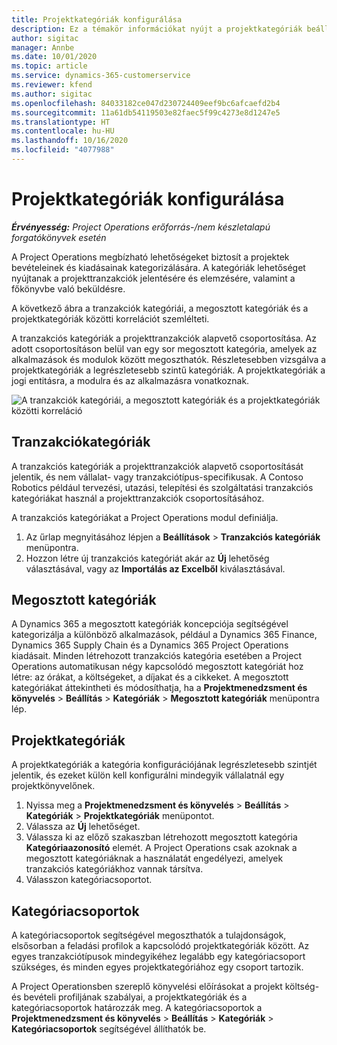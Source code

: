 ```yaml
---
title: Projektkategóriák konfigurálása
description: Ez a témakör információkat nyújt a projektkategóriák beállításáról.
author: sigitac
manager: Annbe
ms.date: 10/01/2020
ms.topic: article
ms.service: dynamics-365-customerservice
ms.reviewer: kfend
ms.author: sigitac
ms.openlocfilehash: 84033182ce047d230724409eef9bc6afcaefd2b4
ms.sourcegitcommit: 11a61db54119503e82faec5f99c4273e8d1247e5
ms.translationtype: HT
ms.contentlocale: hu-HU
ms.lasthandoff: 10/16/2020
ms.locfileid: "4077988"
---
```

# <a name="configure-project-categories"></a>Projektkategóriák konfigurálása

_**Érvényesség:** Project Operations erőforrás-/nem készletalapú forgatókönyvek esetén_

A Project Operations megbízható lehetőségeket biztosít a projektek bevételeinek és kiadásainak kategorizálására. A kategóriák lehetőséget nyújtanak a projekttranzakciók jelentésére és elemzésére, valamint a főkönyvbe való beküldésre.

A következő ábra a tranzakciók kategóriái, a megosztott kategóriák és a projektkategóriák közötti korrelációt szemlélteti. 

A tranzakciós kategóriák a projekttranzakciók alapvető csoportosítása. Az adott csoportosításon belül van egy sor megosztott kategória, amelyek az alkalmazások és modulok között megoszthatók. Részletesebben vizsgálva a projektkategóriák a legrészletesebb szintű kategóriák. A projektkategóriák a jogi entitásra, a modulra és az alkalmazásra vonatkoznak.

![A tranzakciók kategóriái, a megosztott kategóriák és a projektkategóriák közötti korreláció](media/project-categories.png)

## <a name="transaction-categories"></a>Tranzakciókategóriák

A tranzakciós kategóriák a projekttranzakciók alapvető csoportosítását jelentik, és nem vállalat- vagy tranzakciótípus-specifikusak. A Contoso Robotics például tervezési, utazási, telepítési és szolgáltatási tranzakciós kategóriákat használ a projekttranzakciók csoportosításához.

A tranzakciós kategóriákat a Project Operations modul definiálja. 
1. Az űrlap megnyitásához lépjen a **Beállítások** \> **Tranzakciós kategóriák** menüpontra. 
2. Hozzon létre új tranzakciós kategóriát akár az **Új** lehetőség választásával, vagy az **Importálás az Excelből** kiválasztásával.

## <a name="shared-categories"></a>Megosztott kategóriák

A Dynamics 365 a megosztott kategóriák koncepciója segítségével kategorizálja a különböző alkalmazások, például a Dynamics 365 Finance, Dynamics 365 Supply Chain és a Dynamics 365 Project Operations kiadásait. Minden létrehozott tranzakciós kategória esetében a Project Operations automatikusan négy kapcsolódó megosztott kategóriát hoz létre: az órákat, a költségeket, a díjakat és a cikkeket. A megosztott kategóriákat áttekintheti és módosíthatja, ha a **Projektmenedzsment és könyvelés** \> **Beállítás** \> **Kategóriák** \> **Megosztott kategóriák** menüpontra lép.

## <a name="project-categories"></a>Projektkategóriák

A projektkategóriák a kategória konfigurációjának legrészletesebb szintjét jelentik, és ezeket külön kell konfigurálni mindegyik vállalatnál egy projektkönyvelőnek.

1. Nyissa meg a **Projektmenedzsment és könyvelés** \> **Beállítás** \> **Kategóriák** \> **Projektkategóriák** menüpontot.
2. Válassza az **Új** lehetőséget.
3. Válassza ki az előző szakaszban létrehozott megosztott kategória **Kategóriaazonosító** elemét. A Project Operations csak azoknak a megosztott kategóriáknak a használatát engedélyezi, amelyek tranzakciós kategóriákhoz vannak társítva.
4. Válasszon kategóriacsoportot.

## <a name="category-groups"></a>Kategóriacsoportok

A kategóriacsoportok segítségével megoszthatók a tulajdonságok, elsősorban a feladási profilok a kapcsolódó projektkategóriák között. Az egyes tranzakciótípusok mindegyikéhez legalább egy kategóriacsoport szükséges, és minden egyes projektkategóriához egy csoport tartozik.

A Project Operationsben szereplő könyvelési előírásokat a projekt költség- és bevételi profiljának szabályai, a projektkategóriák és a kategóriacsoportok határozzák meg. A kategóriacsoportok a **Projektmenedzsment és könyvelés** \> **Beállítás** \> **Kategóriák** \> **Kategóriacsoportok** segítségével állíthatók be.
